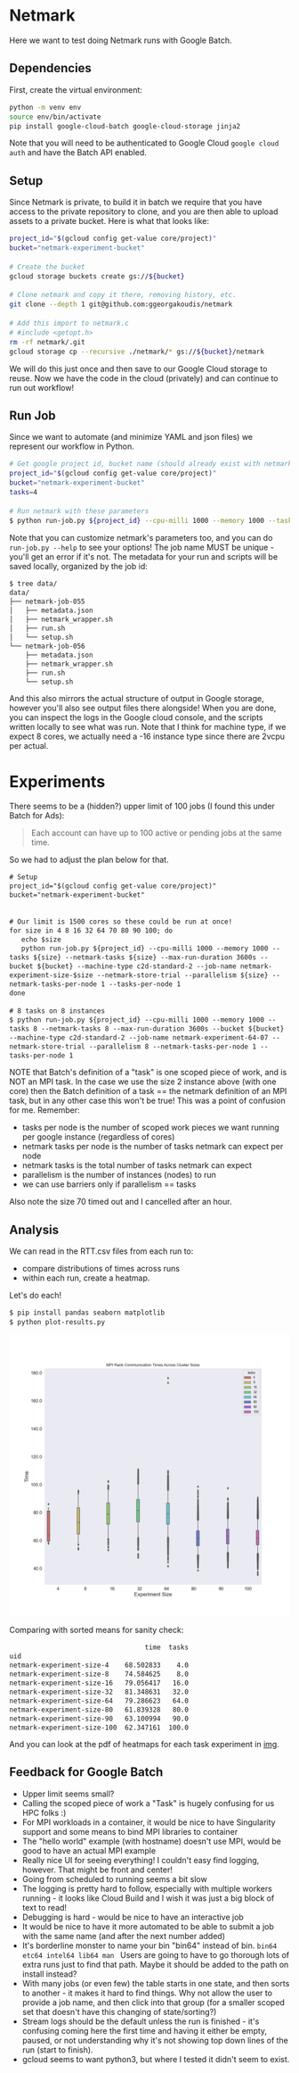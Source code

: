 # Netmark

Here we want to test doing Netmark runs with Google Batch.

## Dependencies

First, create the virtual environment:

```bash
python -m venv env
source env/bin/activate
pip install google-cloud-batch google-cloud-storage jinja2
```

Note that you will need to be authenticated to Google Cloud `google cloud auth`
and have the Batch API enabled.

## Setup

Since Netmark is private, to build it in batch we require that you have access to the private repository
to clone, and you are then able to upload assets to a private bucket. Here is what that looks like:

```bash
project_id="$(gcloud config get-value core/project)"
bucket="netmark-experiment-bucket"

# Create the bucket
gcloud storage buckets create gs://${bucket}

# Clone netmark and copy it there, removing history, etc.
git clone --depth 1 git@github.com:ggeorgakoudis/netmark

# Add this import to netmark.c
# #include <getopt.h>
rm -rf netmark/.git
gcloud storage cp --recursive ./netmark/* gs://${bucket}/netmark
```

We will do this just once and then save to our Google Cloud storage to reuse.
Now we have the code in the cloud (privately) and can continue to run out workflow!

## Run Job

Since we want to automate (and minimize YAML and json files) we represent our workflow
in Python.

```bash
# Get google project id, bucket name (should already exist with netmark code)
project_id="$(gcloud config get-value core/project)"
bucket="netmark-experiment-bucket"
tasks=4

# Run netmark with these parameters
$ python run-job.py ${project_id} --cpu-milli 1000 --memory 1000 --tasks ${tasks} --max-run-duration 3600s --bucket ${bucket} --machine-type c2-standard-16 --job-name netmark-job-001 --netmark-store-trial
```

Note that you can customize netmark's parameters too, and you can do `run-job.py --help` to see your options!
The job name MUST be unique - you'll get an error if it's not. The metadata for your run and scripts will be saved locally, organized by the job id:

```
$ tree data/
data/
├── netmark-job-055
│   ├── metadata.json
│   ├── netmark_wrapper.sh
│   ├── run.sh
│   └── setup.sh
└── netmark-job-056
    ├── metadata.json
    ├── netmark_wrapper.sh
    ├── run.sh
    └── setup.sh
```

And this also mirrors the actual structure of output in Google storage, however you'll also see output files there alongside!
When you are done, you can inspect the logs in the Google cloud console, and the scripts
written locally to see what was run. Note that I think for machine type, if we expect 8 cores, we actually need a -16 instance type since there are 2vcpu per actual.

# Experiments

There seems to be a (hidden?) upper limit of 100 jobs (I found this under Batch for Ads):

> Each account can have up to 100 active or pending jobs at the same time.

So we had to adjust the plan below for that.

```
# Setup
project_id="$(gcloud config get-value core/project)"
bucket="netmark-experiment-bucket"


# Our limit is 1500 cores so these could be run at once!
for size in 4 8 16 32 64 70 80 90 100; do
   echo $size
   python run-job.py ${project_id} --cpu-milli 1000 --memory 1000 --tasks ${size} --netmark-tasks ${size} --max-run-duration 3600s --bucket ${bucket} --machine-type c2d-standard-2 --job-name netmark-experiment-size-$size --netmark-store-trial --parallelism ${size} --netmark-tasks-per-node 1 --tasks-per-node 1
done
 
# 8 tasks on 8 instances
$ python run-job.py ${project_id} --cpu-milli 1000 --memory 1000 --tasks 8 --netmark-tasks 8 --max-run-duration 3600s --bucket ${bucket} --machine-type c2d-standard-2 --job-name netmark-experiment-64-07 --netmark-store-trial --parallelism 8 --netmark-tasks-per-node 1 --tasks-per-node 1
```

NOTE that Batch's definition of a "task" is one scoped piece of work, and is NOT an MPI task. In the case we use the size 2 instance above (with one core) then the Batch definition of a task == the netmark definition of an MPI task, but in any other case this won't be true! This was a point of confusion for me. Remember:

 - tasks per node is the number of scoped work pieces we want running per google instance (regardless of cores)
 - netmark tasks per node is the number of tasks netmark can expect per node
 - netmark tasks is the total number of tasks netmark can expect
 - parallelism is the number of instances (nodes) to run
 - we can use barriers only if parallelism == tasks

Also note the size 70 timed out and I cancelled after an hour.

## Analysis

We can read in the RTT.csv files from each run to:

- compare distributions of times across runs
- within each run, create a heatmap.

Let's do each!

```bash
$ pip install pandas seaborn matplotlib
$ python plot-results.py
```
![img/mpi_ranks_communication_times_netmark.png](img/mpi_ranks_communication_times_netmark.png)

Comparing with sorted means for sanity check:
```
                                  time  tasks
uid                                          
netmark-experiment-size-4    68.502833    4.0
netmark-experiment-size-8    74.584625    8.0
netmark-experiment-size-16   79.056417   16.0
netmark-experiment-size-32   81.348631   32.0
netmark-experiment-size-64   79.286623   64.0
netmark-experiment-size-80   61.839328   80.0
netmark-experiment-size-90   63.100994   90.0
netmark-experiment-size-100  62.347161  100.0
```

And you can look at the pdf of heatmaps for each task experiment in [img](img).

## Feedback for Google Batch

- Upper limit seems small?
- Calling the scoped piece of work a "Task" is hugely confusing for us HPC folks :)
- For MPI workloads in a container, it would be nice to have Singularity support and some means to bind MPI libraries to container
- The "hello world" example (with hostname) doesn't use MPI, would be good to have an actual MPI example
- Really nice UI for seeing everything! I couldn't easy find logging, however. That might be front and center!
- Going from scheduled to running seems a bit slow
- The logging is pretty hard to follow, especially with multiple workers running - it looks like Cloud Build and I wish it was just a big block of text to read!
- Debugging is hard - would be nice to have an interactive job
- It would be nice to have it more automated to be able to submit a job with the same name (and after the next number added)
- It's borderline monster to name your bin "bin64" instead of bin. `bin64 etc64 intel64 lib64 man ` Users are going to have to go thorough lots of extra runs just to find that path. Maybe it should be added to the path on install instead?
- With many jobs (or even few) the table starts in one state, and then sorts to another - it makes it hard to find things. Why not allow the user to provide a job name, and then click into that group (for a smaller scoped set that doesn't have this changing of state/sorting?)
- Stream logs should be the default unless the run is finished - it's confusing coming here the first time and having it either be empty, paused, or not understanding why it's not showing top down lines of the run (start to finish).
- gcloud seems to want python3, but where I tested it didn't seem to exist.
